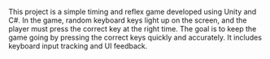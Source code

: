 This project is a simple timing and reflex game developed using Unity and C#. In the game, random keyboard keys light up on the screen, and the player must press the correct key at the right time. The goal is to keep the game going by pressing the correct keys quickly and accurately. It includes keyboard input tracking and UI feedback.

